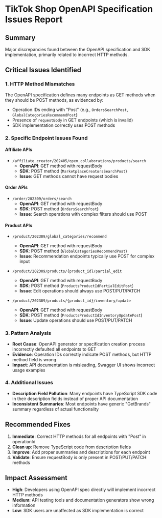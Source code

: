 # TikTok Shop OpenAPI Specification Issues Report

## Summary
Major discrepancies found between the OpenAPI specification and SDK implementation, primarily related to incorrect HTTP methods.

## Critical Issues Identified

### 1. HTTP Method Mismatches
The OpenAPI specification defines many endpoints as GET methods when they should be POST methods, as evidenced by:
- Operation IDs ending with "Post" (e.g., `OrdersSearchPost`, `GlobalCategoriesRecommendPost`)
- Presence of `requestBody` in GET endpoints (which is invalid)
- SDK implementation correctly uses POST methods

### 2. Specific Endpoint Issues Found

#### Affiliate APIs
- `/affiliate_creator/202405/open_collaborations/products/search`
  - **OpenAPI**: GET method with requestBody
  - **SDK**: POST method (`MarketplaceCreatorsSearchPost`)
  - **Issue**: GET methods cannot have request bodies

#### Order APIs
- `/order/202309/orders/search`
  - **OpenAPI**: GET method with requestBody
  - **SDK**: POST method (`OrdersSearchPost`)
  - **Issue**: Search operations with complex filters should use POST

#### Product APIs
- `/product/202309/global_categories/recommend`
  - **OpenAPI**: GET method with requestBody
  - **SDK**: POST method (`GlobalCategoriesRecommendPost`)
  - **Issue**: Recommendation endpoints typically use POST for complex input

- `/product/202309/products/{product_id}/partial_edit`
  - **OpenAPI**: GET method with requestBody
  - **SDK**: POST method (`ProductsProductIdPartialEditPost`)
  - **Issue**: Edit operations should always use POST/PUT/PATCH

- `/product/202309/products/{product_id}/inventory/update`
  - **OpenAPI**: GET method with requestBody
  - **SDK**: POST method (`ProductsProductIdInventoryUpdatePost`)
  - **Issue**: Update operations should use POST/PUT/PATCH

### 3. Pattern Analysis
- **Root Cause**: OpenAPI generator or specification creation process incorrectly defaulted all endpoints to GET
- **Evidence**: Operation IDs correctly indicate POST methods, but HTTP method field is wrong
- **Impact**: API documentation is misleading, Swagger UI shows incorrect usage examples

### 4. Additional Issues
- **Description Field Pollution**: Many endpoints have TypeScript SDK code in their description fields instead of proper API documentation
- **Inconsistent Summaries**: Most endpoints have generic "GetBrands" summary regardless of actual functionality

## Recommended Fixes

1. **Immediate**: Correct HTTP methods for all endpoints with "Post" in operationId
2. **Clean up**: Remove TypeScript code from description fields
3. **Improve**: Add proper summaries and descriptions for each endpoint
4. **Validate**: Ensure requestBody is only present in POST/PUT/PATCH methods

## Impact Assessment
- **High**: Developers using OpenAPI spec directly will implement incorrect HTTP methods
- **Medium**: API testing tools and documentation generators show wrong information
- **Low**: SDK users are unaffected as SDK implementation is correct